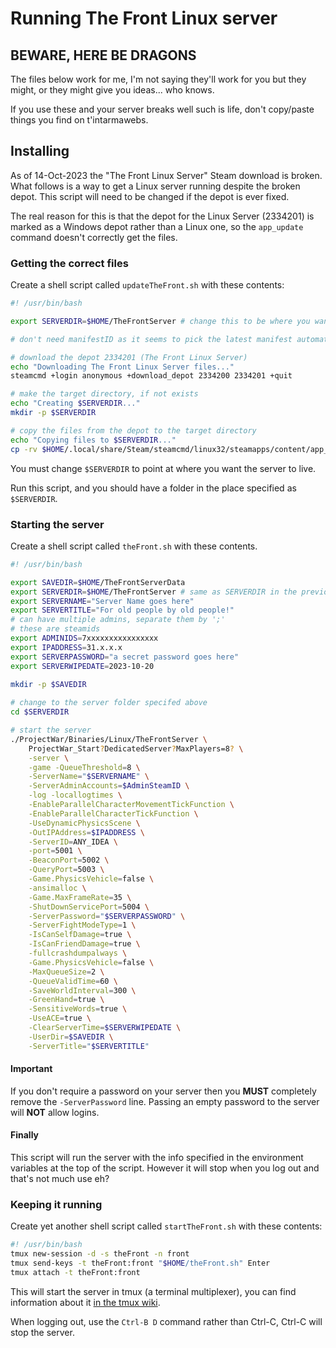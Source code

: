 # Running The Front Linux server

## BEWARE, HERE BE DRAGONS

The files below work for me, I'm not saying they'll work for you but they might, or they might give you ideas... who knows.

If you use these and your server breaks well such is life, don't copy/paste things you find on t'intarmawebs.

## Installing

As of 14-Oct-2023 the "The Front Linux Server" Steam download is broken.  What follows is a way to get a Linux server running despite the broken depot.  This script will need to be changed if the depot is ever fixed.

The real reason for this is that the depot for the Linux Server (2334201) is marked as a Windows depot rather than a Linux one, so the `app_update` command doesn't correctly get the files.

### Getting the correct files

Create a shell script called `updateTheFront.sh` with these contents:

```bash
#! /usr/bin/bash

export SERVERDIR=$HOME/TheFrontServer # change this to be where you want the server to live

# don't need manifestID as it seems to pick the latest manifest automatically

# download the depot 2334201 (The Front Linux Server)
echo "Downloading The Front Linux Server files..."
steamcmd +login anonymous +download_depot 2334200 2334201 +quit

# make the target directory, if not exists
echo "Creating $SERVERDIR..."
mkdir -p $SERVERDIR

# copy the files from the depot to the target directory
echo "Copying files to $SERVERDIR..."
cp -rv $HOME/.local/share/Steam/steamcmd/linux32/steamapps/content/app_2334200/depot_2334201/* $SERVERDIR
```

You must change `$SERVERDIR` to point at where you want the server to live.

Run this script, and you should have a folder in the place specified as `$SERVERDIR`.

### Starting the server

Create a shell script called `theFront.sh` with these contents.

```bash
#! /usr/bin/bash

export SAVEDIR=$HOME/TheFrontServerData
export SERVERDIR=$HOME/TheFrontServer # same as SERVERDIR in the previous script
export SERVERNAME="Server Name goes here"
export SERVERTITLE="For old people by old people!"
# can have multiple admins, separate them by ';'
# these are steamids
export ADMINIDS=7xxxxxxxxxxxxxxxx
export IPADDRESS=31.x.x.x
export SERVERPASSWORD="a secret password goes here"
export SERVERWIPEDATE=2023-10-20
                    
mkdir -p $SAVEDIR

# change to the server folder specifed above
cd $SERVERDIR

# start the server
./ProjectWar/Binaries/Linux/TheFrontServer \
    ProjectWar_Start?DedicatedServer?MaxPlayers=8? \
    -server \
    -game -QueueThreshold=8 \
    -ServerName="$SERVERNAME" \
    -ServerAdminAccounts=$AdminSteamID \
    -log -locallogtimes \
    -EnableParallelCharacterMovementTickFunction \
    -EnableParallelCharacterTickFunction \
    -UseDynamicPhysicsScene \
    -OutIPAddress=$IPADDRESS \
    -ServerID=ANY_IDEA \
    -port=5001 \
    -BeaconPort=5002 \
    -QueryPort=5003 \
    -Game.PhysicsVehicle=false \
    -ansimalloc \
    -Game.MaxFrameRate=35 \
    -ShutDownServicePort=5004 \
    -ServerPassword="$SERVERPASSWORD" \
    -ServerFightModeType=1 \
    -IsCanSelfDamage=true \
    -IsCanFriendDamage=true \
    -fullcrashdumpalways \
    -Game.PhysicsVehicle=false \
    -MaxQueueSize=2 \
    -QueueValidTime=60 \
    -SaveWorldInterval=300 \
    -GreenHand=true \
    -SensitiveWords=true \
    -UseACE=true \
    -ClearServerTime=$SERVERWIPEDATE \
    -UserDir=$SAVEDIR \
    -ServerTitle="$SERVERTITLE" 

```
#### **Important**

If you don't require a password on your server then you **MUST** completely remove the `-ServerPassword` line.  Passing an empty password to the server will **NOT** allow logins.

#### Finally

This script will run the server with the info specified in the environment variables at the top of the script.  However it will stop when you log out and that's not much use eh?

### Keeping it running

Create yet another shell script called `startTheFront.sh` with these contents:

```bash
#! /usr/bin/bash
tmux new-session -d -s theFront -n front
tmux send-keys -t theFront:front "$HOME/theFront.sh" Enter
tmux attach -t theFront:front
```

This will start the server in tmux (a terminal multiplexer), you can find information about it [in the tmux wiki](https://github.com/tmux/tmux/wiki).

When logging out, use the `Ctrl-B D` command rather than Ctrl-C, Ctrl-C will stop the server.
